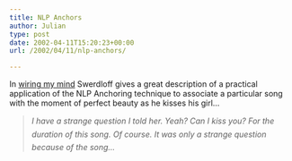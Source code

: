```yaml
---
title: NLP Anchors
author: Julian
type: post
date: 2002-04-11T15:20:23+00:00
url: /2002/04/11/nlp-anchors/

---
```

In [wiring my mind][1] Swerdloff gives a great description of a practical application of the NLP Anchoring technique to associate a particular song with the moment of perfect beauty as he kisses his girl&#8230;

> _I have a strange question I told her. Yeah? Can I kiss you? For the duration of this song. Of course. It was only a strange question because of the song&#8230;_

 [1]: http://www.fictionsuits.com/archives/00000065.html